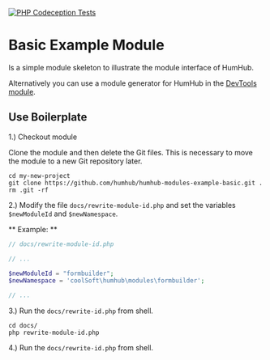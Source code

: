 [![PHP Codeception Tests](https://github.com/humhub/humhub-modules-example-basic/actions/workflows/php-test.yml/badge.svg)](https://github.com/humhub/humhub-modules-example-basic/actions/workflows/php-test.yml)

# Basic Example Module

Is a simple module skeleton to illustrate the module interface of HumHub.

Alternatively you can use a module generator for HumHub in the [DevTools module](https://github.com/humhub-contrib/devtools).

## Use Boilerplate

1.) Checkout module

Clone the module and then delete the Git files. This is necessary to move the module to a new Git repository later.

``` 
cd my-new-project
git clone https://github.com/humhub/humhub-modules-example-basic.git .
rm .git -rf
```


2.) Modify the file `docs/rewrite-module-id.php` and set the variables `$newModuleId` and `$newNamespace`.

** Example: **

```php
// docs/rewrite-module-id.php

// ...

$newModuleId = "formbuilder";
$newNamespace = 'coolSoft\humhub\modules\formbuilder';

// ...
```

3.) Run the `docs/rewrite-id.php` from shell.

``` 
cd docs/
php rewrite-module-id.php
```

4.) Run the `docs/rewrite-id.php` from shell.
